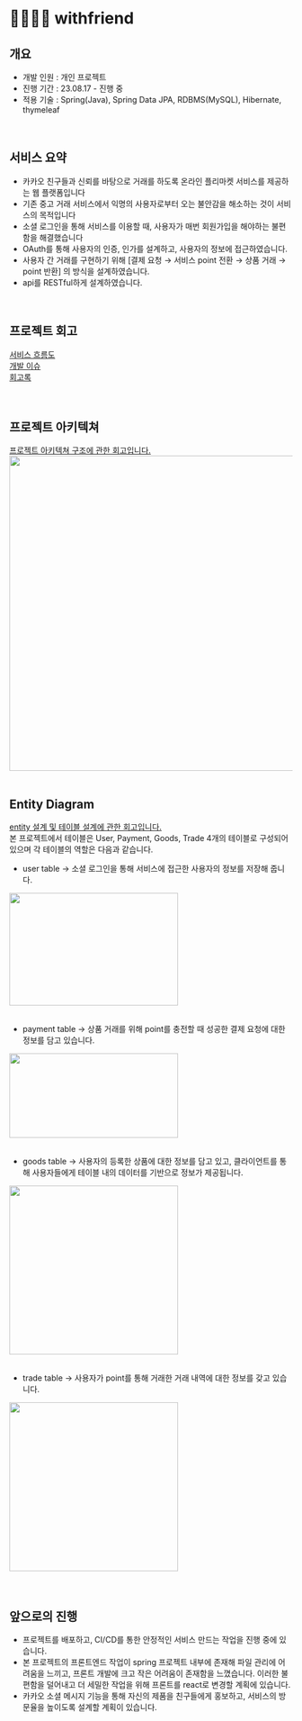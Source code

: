 # 🫱🏼‍🫲🏽 withfriend

## 개요
- 개발 인원 : 개인 프로젝트
- 진행 기간 : 23.08.17 - 진행 중
- 적용 기술 : Spring(Java), Spring Data JPA, RDBMS(MySQL), Hibernate, thymeleaf
<br>

## 서비스 요약
- 카카오 친구들과 신뢰를 바탕으로 거래를 하도록 온라인 플리마켓 서비스를 제공하는 웹 플랫폼입니다
- 기존 중고 거래 서비스에서 익명의 사용자로부터 오는 불안감을 해소하는 것이 서비스의 목적입니다
- 소셜 로그인을 통해 서비스를 이용할 때, 사용자가 매번 회원가입을 해야하는 불편함을 해결했습니다
- OAuth를 통해 사용자의 인증, 인가를 설계하고, 사용자의 정보에 접근하였습니다.
- 사용자 간 거래를 구현하기 위해 [결제 요청 → 서비스 point 전환 → 상품 거래 → point 반환] 의 방식을 설계하였습니다.
- api를 RESTful하게 설계하였습니다.
<br>

## 프로젝트 회고
[서비스 흐름도](https://foreveryoung97.tistory.com/125) <br>
[개발 이슈](https://foreveryoung97.tistory.com/category/withfriend/%EA%B0%9C%EB%B0%9C%20%EC%9D%B4%EC%8A%88) <br>
[회고록](https://foreveryoung97.tistory.com/category/withfriend/%ED%9A%8C%EA%B3%A0)
<br>
<br>
<br>

## 프로젝트 아키텍쳐
[프로젝트 아키텍쳐 구조에 관한 회고입니다.](https://foreveryoung97.tistory.com/109)
<img src="https://github.com/Jiggy97/withfriend/assets/79949843/cd283664-3a73-49e9-b3b0-4dbfc74c161b" width="800" height="560">
<br>
<br>

## Entity Diagram
[entity 설계 및 테이블 설계에 관한 회고입니다.](https://foreveryoung97.tistory.com/110)<br>
본 프로젝트에서 테이블은 User, Payment, Goods, Trade 4개의 테이블로 구성되어 있으며 각 테이블의 역할은 다음과 같습니다.

- user table → 소셜 로그인을 통해 서비스에 접근한 사용자의 정보를 저장해 줍니다.
<img src="https://github.com/Jiggy97/withfriend/assets/79949843/e9e4f421-5240-4633-84c2-466761c92f8a" width="300" height="200">
<br><br>

- payment table → 상품 거래를 위해 point를 충전할 때 성공한 결제 요청에 대한 정보를 담고 있습니다.
<img src="https://github.com/Jiggy97/withfriend/assets/79949843/269efcdc-bb3a-4661-a7c0-638903e39c68" width="300" height="150">
<br><br>

- goods table → 사용자의 등록한 상품에 대한 정보를 담고 있고, 클라이언트를 통해 사용자들에게 테이블 내의 데이터를 기반으로 정보가 제공됩니다.
<img src="https://github.com/Jiggy97/withfriend/assets/79949843/e56fdaef-c897-4766-9e59-cd5023817f31" width="300" height="300">
<br><br>

- trade table → 사용자가 point를 통해 거래한 거래 내역에 대한 정보를 갖고 있습니다.
<img src="https://github.com/Jiggy97/withfriend/assets/79949843/68deb4da-be76-427b-8db9-f22e55ca6031" width="300" height="300">
<br>
<br>
<br>

## 앞으로의 진행
- 프로젝트를 배포하고, CI/CD를 통한 안정적인 서비스 만드는 작업을 진행 중에 있습니다.
- 본 프로젝트의 프론트엔드 작업이 spring 프로젝트 내부에 존재해 파일 관리에 어려움을 느끼고, 프론트 개발에 크고 작은 어려움이 존재함을 느꼈습니다. 이러한 불편함을 덜어내고 더 세밀한 작업을 위해 프론트를 react로 변경할 계획에 있습니다.
- 카카오 소셜 메시지 기능을 통해 자신의 제품을 친구들에게 홍보하고, 서비스의 방문율을 높이도록 설계할 계획이 있습니다.

